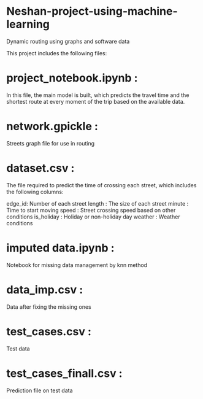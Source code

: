 # Neshan-project-using-machine-learning
Dynamic routing using graphs and software data


This project includes the following files:

# project_notebook.ipynb :

In this file, the main model is built, which predicts the travel time and the shortest route at every moment of the trip based on the available data.
# network.gpickle :

Streets graph file for use in routing
# dataset.csv :

The file required to predict the time of crossing each street, which includes the following columns:

edge_id: Number of each street
length : The size of each street
minute : Time to start moving
speed : Street crossing speed based on other conditions
is_holiday : Holiday or non-holiday day
weather : Weather conditions

# imputed data.ipynb :

Notebook for missing data management by knn method

# data_imp.csv :

Data after fixing the missing ones

# test_cases.csv :

Test data

# test_cases_finall.csv :

Prediction file on test data


